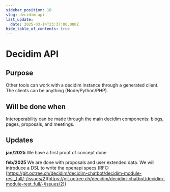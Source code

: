 ```yaml
---
sidebar_position: 18
slug: decidim-api
last_update:
  date: 2025-03-14T23:37:00.000Z
hide_table_of_contents: true
---
```


#  Decidim API

## Purpose


Other tools can work with a decidim instance through a generated client. The clients can be anything (Node/Python/PHP). 


## Will be done when


Interoperability can be made through the main decidim components: blogs, pages, proposals, and meetings.


## Updates 


**jan/2025** We have a first proof of concept done


**feb/2025** We are done with proposals and user extended data. We will introduce a DSL to write the openapi specs (RFC: [https://git.octree.ch/decidim/decidim-chatbot/decidim-module-rest_full/-/issues/2](https://git.octree.ch/decidim/decidim-chatbot/decidim-module-rest_full/-/issues/2))


